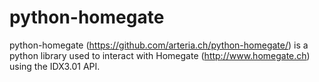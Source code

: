python-homegate
===============

python-homegate (https://github.com/arteria.ch/python-homegate/) is a python library used to interact with Homegate (http://www.homegate.ch) using the IDX3.01 API.
